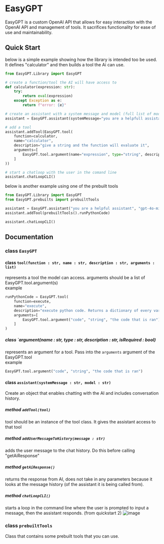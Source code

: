 # EasyGPT
EasyGPT is a custom OpenAI API that allows for easy interaction with the OpenAI API and management of tools. It sacrifices functionality for ease of use and maintainability.

## Quick Start
below is a simple example showing how the library is intended too be used. It defines "calculator" and then builds a tool the Ai can use.
```python
from EasyGPT.Library import EasyGPT

# create a function/tool the AI will have access to
def calculator(expression: str):
    try:
        return eval(expression)
    except Exception as e:
        return f"error: {e}"

# create an assistant with a system message and model (full list of models can be found on OpenAI's website)
assistant = EasyGPT.assistant(systemMessage="you are a helpfull assistant", model="gpt-4o-mini")

# add a tool
assistant.addTool(EasyGPT.tool(
    function=calculator, 
    name="calculator", 
    description="give a string and the function will evaluate it",
    arguments=[
        EasyGPT.tool.argument(name="expression", type="string", description="the expression that is evaluated")
    ]
))

# start a chatloop with the user in the comand line
assistant.chatLoopCLI()
```
below is another example using one of the prebuilt tools
```python
from EasyGPT.Library import EasyGPT
from EasyGPT.prebuilts import prebuiltTools

assistant = EasyGPT.assistant("you are a helpful assistant", "gpt-4o-mini")
assistant.addTool(prebuiltTools().runPythonCode)

assistant.chatLoopCLI()
```
## Documentation
### class `EasyGPT`
#### class `tool(function : str, name : str, description : str, arguments : list)`
represents a tool the model can access. arguments should be a list of EasyGPT.tool.argument(s)\
example
```python
runPythonCode = EasyGPT.tool(
    function=execute,
    name="execute",
    description="execute python code. Returns a dictionary of every variable in the code.",
    arguments=[
        EasyGPT.tool.argument("code", "string", "the code that is ran")
    ]
) 
```

##### class `argument(name : str, type : str, description : str, isRequired : bool)
represents an argument for a tool. Pass into the `arguments` argument of the EasyGPT.tool\
example
```python
EasyGPT.tool.argument("code", "string", "the code that is ran")
```

#### class `assistant(systemMessage : str, model : str)`
Create an object that enables chatting with the AI and includes conversation history.
##### method `addTool(tool)`
tool should be an instance of the tool class. It gives the assistant access to that tool

##### method `addUserMessageToHistory(message : str)`
adds the user message to the chat history. Do this before calling "getAiResponse"

##### method `getAiResponse()`
returns the response from AI, does not take in any parameters because it looks at the message history (of the assistant it is being called from).

##### method `chatLoopCLI()`
starts a loop in the command line where the user is prompted to input a message, then the assistant responds.
(from quickstart 2)
![image](https://github.com/user-attachments/assets/755c4d20-909a-4efd-953e-087a7951e893)

### class `prebuiltTools`
Class that contains some prebuilt tools that you can use.
